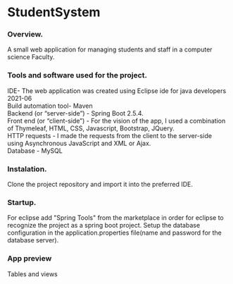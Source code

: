 # StudentSystem

### Overview.  
A small web application for managing students and staff in a computer science Faculty.

### Tools and software used for the project.  

IDE- The web application was created using Eclipse ide for java developers 2021-06  
Build automation tool- Maven  
Backend (or “server-side”) - Spring Boot 2.5.4.  
Front end (or “client-side”) - For the vision of the app, I used a combination of Thymeleaf, HTML, CSS, Javascript, Bootstrap, JQuery.  
HTTP requests - I made the requests from the client to the server-side using Asynchronous JavaScript and XML or Ajax.  
Database - MySQL  

### Instalation.
Clone the project repository and import it into the preferred IDE.


### Startup.
For eclipse add "Spring Tools" from the marketplace in order for eclipse to recognize the project as a spring boot project.
Setup the database configuration in the application.properties file(name and password for the database server).

### App preview

Tables and views
